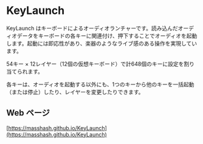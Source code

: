# KeyLaunch #
KeyLaunch はキーボードによるオーディオランチャーです。読み込んだオーディオデータをキーボードの各キーに関連付け、押下することでオーディオを起動します。起動には即応性があり、楽器のようなライブ感のある操作を実現しています。

54キー × 12レイヤー（12個の仮想キーボード）で計648個のキーに設定を割り当てられます。

各キーは、オーディオを起動する以外にも、1つのキーから他のキーを一括起動（または停止）したり、レイヤーを変更したりできます。

## Web ページ ##
[https://masshash.github.io/KeyLaunch](https://masshash.github.io/KeyLaunch)
